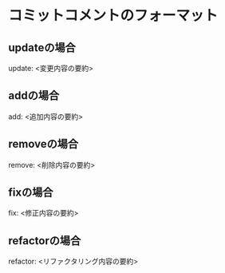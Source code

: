 # コミットコメントのフォーマット
## updateの場合
update: <変更内容の要約>

## addの場合
add: <追加内容の要約>

## removeの場合
remove: <削除内容の要約>

## fixの場合
fix: <修正内容の要約>

## refactorの場合
refactor: <リファクタリング内容の要約>
